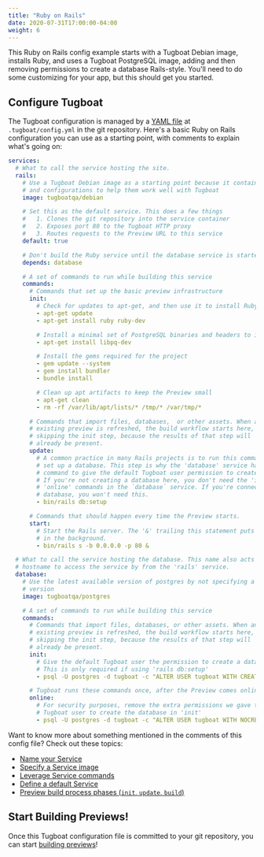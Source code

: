 ```yaml
---
title: "Ruby on Rails"
date: 2020-07-31T17:00:00-04:00
weight: 6
---
```


This Ruby on Rails config example starts with a Tugboat Debian image, installs Ruby, and uses a Tugboat PostgreSQL
image, adding and then removing permissions to create a database Rails-style. You'll need to do some customizing for
your app, but this should get you started.

## Configure Tugboat

The Tugboat configuration is managed by a [YAML file](/setting-up-tugboat/create-a-tugboat-config-file/) at
`.tugboat/config.yml` in the git repository. Here's a basic Ruby on Rails configuration you can use as a starting point,
with comments to explain what's going on:

```yaml
services:
  # What to call the service hosting the site.
  rails:
    # Use a Tugboat Debian image as a starting point because it contains tools
    # and configurations to help them work well with Tugboat
    image: tugboatqa/debian

    # Set this as the default service. This does a few things
    #   1. Clones the git repository into the service container
    #   2. Exposes port 80 to the Tugboat HTTP proxy
    #   3. Routes requests to the Preview URL to this service
    default: true

    # Don't build the Ruby service until the database service is started
    depends: database

    # A set of commands to run while building this service
    commands:
      # Commands that set up the basic preview infrastructure
      init:
        # Check for updates to apt-get, and then use it to install Ruby
        - apt-get update
        - apt-get install ruby ruby-dev

        # Install a minimal set of PostgreSQL binaries and headers to interact with the database
        - apt-get install libpq-dev

        # Install the gems required for the project
        - gem update --system
        - gem install bundler
        - bundle install

        # Clean up apt artifacts to keep the Preview small
        - apt-get clean
        - rm -rf /var/lib/apt/lists/* /tmp/* /var/tmp/*

      # Commands that import files, databases,  or other assets. When an
      # existing preview is refreshed, the build workflow starts here,
      # skipping the init step, because the results of that step will
      # already be present.
      update:
        # A common practice in many Rails projects is to run this command to
        # set up a database. This step is why the 'database' service has an 'init'
        # command to give the default Tugboat user permission to create the database.
        # If you're not creating a database here, you don't need the 'init' and
        # 'online' commands in the `database` service. If you're connecting to a remote
        # database, you won't need this.
        - bin/rails db:setup

      # Commands that should happen every time the Preview starts.
      start:
        # Start the Rails server. The '&' trailing this statement puts the process
        # in the background.
        - bin/rails s -b 0.0.0.0 -p 80 &

  # What to call the service hosting the database. This name also acts as the
  # hostname to access the service by from the 'rails' service.
  database:
    # Use the latest available version of postgres by not specifying a
    # version
    image: tugboatqa/postgres

    # A set of commands to run while building this service
    commands:
      # Commands that import files, databases, or other assets. When an
      # existing preview is refreshed, the build workflow starts here,
      # skipping the init step, because the results of that step will
      # already be present.
      init:
        # Give the default Tugboat user the permission to create a database.
        # This is only required if using 'rails db:setup'
        - psql -U postgres -d tugboat -c "ALTER USER tugboat WITH CREATEDB;"

      # Tugboat runs these commands once, after the Preview comes online for the first time
      online:
        # For security purposes, remove the extra permissions we gave the
        # Tugboat user to create the database in 'init'
        - psql -U postgres -d tugboat -c "ALTER USER tugboat WITH NOCREATEDB;"
```

Want to know more about something mentioned in the comments of this config file? Check out these topics:

- [Name your Service](/setting-up-services/how-to-set-up-services/name-your-service/)
- [Specify a Service image](/setting-up-services/how-to-set-up-services/specify-a-service-image/)
- [Leverage Service commands](/setting-up-services/how-to-set-up-services/leverage-service-commands/)
- [Define a default Service](/setting-up-services/how-to-set-up-services/define-a-default-service/)
- [Preview build process phases (`init`, `update`, `build`)](/building-a-preview/preview-deep-dive/how-previews-work/#the-build-process-explained)

## Start Building Previews!

Once this Tugboat configuration file is committed to your git repository, you can start
[building previews](/building-a-preview/administer-previews/build-previews/)!
